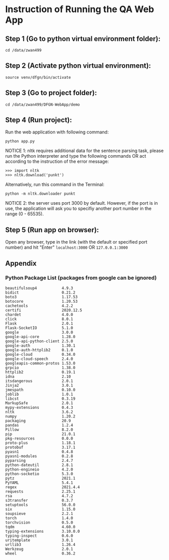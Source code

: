 # Instruction of Running the QA Web App

## Step 1 (Go to python virtual environment folder): 
```
cd /data/zwan499
```


## Step 2 (Activate python virtual environment): 
```
source venv/dfgn/bin/activate
```


## Step 3 (Go to project folder): 
```
cd /data/zwan499/DFGN-WebApp/demo
```


## Step 4 (Run project):
Run the web application with following command:
```
python app.py
```
NOTICE 1: nltk requires additional data for the sentence parsing task, please run the Python interpreter and type the following commands OR act according to the instruction of the error message:  
```
>>> import nltk
>>> nltk.download('punkt')
```
Alternatively, run this command in the Terminal:
```
python -m nltk.downloader punkt
```
NOTICE 2: the server uses port 3000 by default. However, if the port is in use, the application will ask you to specifiy another port number in the range (0 - 65535).


## Step 5 (Run app on browser):
Open any browser, type in the link (with the default or specified port number) and hit "Enter"
`localhost:3000`
OR
`127.0.0.1:3000`

## Appendix
### Python Package List (packages from google can be ignored)
```
beautifulsoup4           4.9.3
bidict                   0.21.2
boto3                    1.17.53
botocore                 1.20.53
cachetools               4.2.2
certifi                  2020.12.5
chardet                  4.0.0
click                    8.0.1
Flask                    2.0.1
Flask-SocketIO           5.1.0
google                   3.0.0
google-api-core          1.28.0
google-api-python-client 2.5.0
google-auth              1.30.1
google-auth-httplib2     0.1.0
google-cloud             0.34.0
google-cloud-speech      2.4.0
googleapis-common-protos 1.53.0
grpcio                   1.38.0
httplib2                 0.19.1
idna                     2.10
itsdangerous             2.0.1
Jinja2                   3.0.1
jmespath                 0.10.0
joblib                   1.0.1
libcst                   0.3.19
MarkupSafe               2.0.1
mypy-extensions          0.4.3
nltk                     3.6.2
numpy                    1.20.2
packaging                20.9
pandas                   1.2.4
Pillow                   8.2.0
pip                      21.0.1
pkg-resources            0.0.0
proto-plus               1.18.1
protobuf                 3.17.1
pyasn1                   0.4.8
pyasn1-modules           0.2.8
pyparsing                2.4.7
python-dateutil          2.8.1
python-engineio          4.2.0
python-socketio          5.3.0
pytz                     2021.1
PyYAML                   5.4.1
regex                    2021.4.4
requests                 2.25.1
rsa                      4.7.2
s3transfer               0.3.7
setuptools               56.0.0
six                      1.15.0
soupsieve                2.2.1
torch                    1.4.0
torchvision              0.5.0
tqdm                     4.60.0
typing-extensions        3.10.0.0
typing-inspect           0.6.0
uritemplate              3.0.1
urllib3                  1.26.4
Werkzeug                 2.0.1
wheel                    0.36.2
```